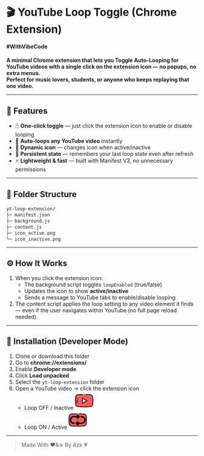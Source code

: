 # 🎬 YouTube Loop Toggle (Chrome Extension)
<h4>#WithVibeCode<h4>
  
A minimal Chrome extension that lets you **Toggle Auto-Looping** for YouTube videos with a single click on the extension icon — no popups, no extra menus.  
Perfect for music lovers, students, or anyone who keeps replaying that one video.

---

## 🧠 Features
- 🖱️ **One-click toggle** — just click the extension icon to enable or disable looping  
- 🔁 **Auto-loops any YouTube video** instantly  
- 🎨 **Dynamic icon** — changes icon when active/inactive  
- 💾 **Persistent state** — remembers your last loop state even after refresh  
- ⚡ **Lightweight & fast** — built with Manifest V3, no unnecessary permissions  

---

## 🧩 Folder Structure
```
yt-loop-extension/
├─ manifest.json
├─ background.js
├─ content.js
├─ icon_active.png
└─ icon_inactive.png
```

---

## ⚙️ How It Works
1. When you click the extension icon:
   - The background script toggles `loopEnabled` (true/false)
   - Updates the icon to show **active/inactive**
   - Sends a message to YouTube tabs to enable/disable looping  
2. The content script applies the loop setting to any video element it finds — even if the user navigates within YouTube (no full page reload needed).

---

## 🚀 Installation (Developer Mode)
1. Clone or download this folder  
2. Go to **chrome://extensions/**
3. Enable **Developer mode**
4. Click **Load unpacked**
5. Select the `yt-loop-extension` folder
6. Open a YouTube video → click the extension icon     
   - Loop OFF / Inactive <img width="48px" height="48px" src="yt-loop-extension/icon_inactive.png" width="150"/>
   - Loop ON / Active <img width="48px" height="48px" src="yt-loop-extension/icon_active.png" width="150"/>  

---

> Made With ❤️&☕ By Azk 💗

